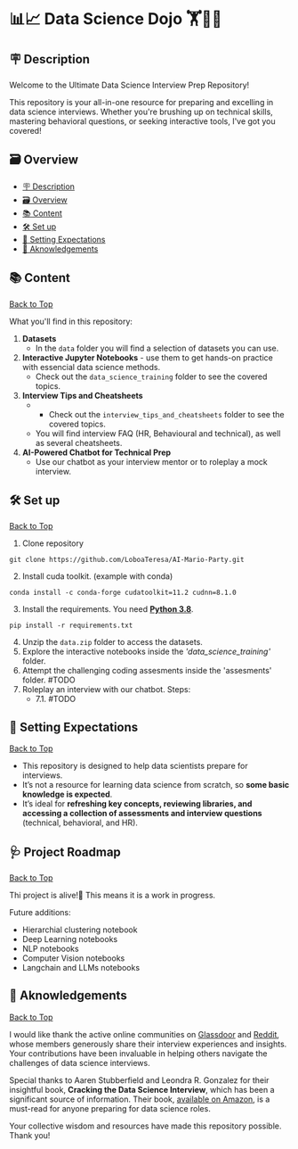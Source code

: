 # 📊📈 Data Science Dojo 🏋️👩‍🔬

## 🪧 Description

Welcome to the Ultimate Data Science Interview Prep Repository!

This repository is your all-in-one resource for preparing and excelling in data science interviews. Whether you're brushing up on technical skills, mastering behavioral questions, or seeking interactive tools, I've got you covered!

## 🗃️ Overview
  - [🪧 Description](#🪧-description)
  - [🗃️ Overview](#️🗃️-overview)
  - [📚 Content](#📚-content)
  - [🛠️ Set up](#🛠️-set-up)
  - [🎯 Setting Expectations](#🎯-setting-expectations)
  - [👥 Aknowledgements](#👥-aknowledgements)

## 📚 Content
[Back to Top](#📊📈-data-science-dojo-🏋️👩‍🔬)

What you'll find in this repository:
1. **Datasets**
    * In the `data` folder you will find a selection of datasets you can use.
2. **Interactive Jupyter Notebooks** - use them to get hands-on practice with essencial data science methods.
    * Check out the `data_science_training` folder to see the covered topics.
3. **Interview Tips and Cheatsheets**
    * * Check out the `interview_tips_and_cheatsheets` folder to see the covered topics.
    * You will find interview FAQ (HR, Behavioural and technical), as well as several cheatsheets.
4. **AI-Powered Chatbot for Technical Prep**
    * Use our chatbot as your interview mentor or to roleplay a mock interview.

## 🛠️ Set up
[Back to Top](#📊📈-data-science-dojo-🏋️👩‍🔬)
1. Clone repository
```
git clone https://github.com/LoboaTeresa/AI-Mario-Party.git
```
2. Install cuda toolkit. (example with conda)
```
conda install -c conda-forge cudatoolkit=11.2 cudnn=8.1.0
```
3. Install the requirements. You need <ins>**Python 3.8**</ins>.
```
pip install -r requirements.txt
```
4. Unzip the `data.zip` folder to access the datasets.
5. Explore the interactive notebooks inside the *'data_science_training'* folder.
6. Attempt the challenging coding assesments inside the 'assesments' folder. #TODO
7. Roleplay an interview with our chatbot. Steps:
    * 7.1. #TODO

## 🎯 Setting Expectations
[Back to Top](#📊📈-data-science-dojo-🏋️👩‍🔬)

* This repository is designed to help data scientists prepare for interviews.
* It’s not a resource for learning data science from scratch, so **some basic knowledge is expected**.
* It’s ideal for **refreshing key concepts, reviewing libraries, and accessing a collection of assessments and interview questions** (technical, behavioral, and HR).


## 🩺 Project Roadmap
[Back to Top](#📊📈-data-science-dojo-🏋️👩‍🔬)

Thi project is alive!🧟 This means it is a work in progress.

Future additions:
* Hierarchial clustering notebook
* Deep Learning notebooks
* NLP notebooks
* Computer Vision notebooks
* Langchain and LLMs notebooks

## 👥 Aknowledgements
[Back to Top](#📊📈-data-science-dojo-🏋️👩‍🔬)

I would like thank the active online communities on [Glassdoor](https://www.glassdoor.com/Community/search/conversations?query=data+science+interviews&source=index&sort=RELEVANT) and [Reddit](https://www.reddit.com/r/datascience/comments/1en7t9g/data_science_interviews_these_days/), whose members generously share their interview experiences and insights. Your contributions have been invaluable in helping others navigate the challenges of data science interviews.

Special thanks to Aaren Stubberfield and Leondra R. Gonzalez for their insightful book, **Cracking the Data Science Interview**, which has been a significant source of information. Their book, [available on Amazon](https://a.co/d/65QB7Iw), is a must-read for anyone preparing for data science roles.

Your collective wisdom and resources have made this repository possible. Thank you!
